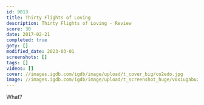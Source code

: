 ```yaml
---
id: 9013
title: Thirty Flights of Loving
description: Thirty Flights of Loving - Review
score: 30
date: 2017-02-21
completed: true
goty: []
modified_date: 2023-03-01
screenshots: []
tags: []
videos: []
cover: //images.igdb.com/igdb/image/upload/t_cover_big/co2edo.jpg
image: //images.igdb.com/igdb/image/upload/t_screenshot_huge/v0xiugabuzocoav4hkaq.jpg
---
```

What? 